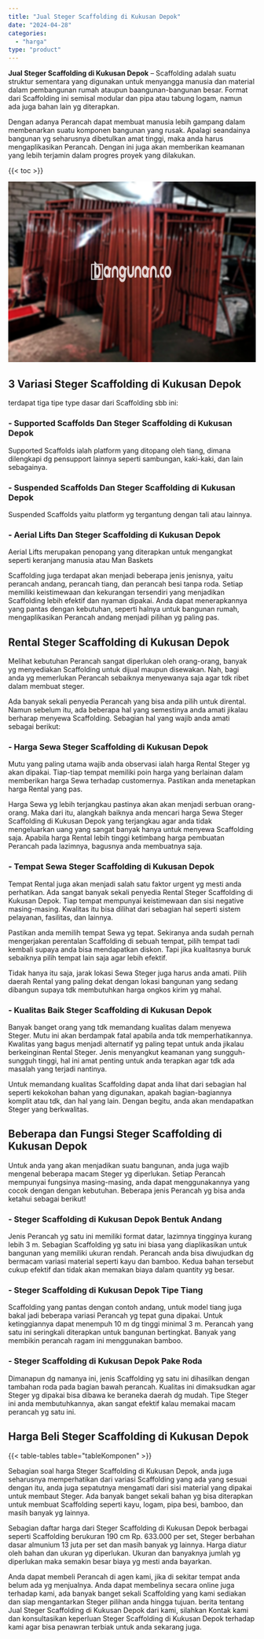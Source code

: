 ```yaml
---
title: "Jual Steger Scaffolding di Kukusan Depok"
date: "2024-04-28"
categories: 
  - "harga"
type: "product"
---
```


**Jual Steger Scaffolding di Kukusan Depok** – Scaffolding adalah suatu struktur sementara yang digunakan untuk menyangga manusia dan material dalam pembangunan rumah ataupun baangunan-bangunan besar. Format dari Scaffolding ini semisal modular dan pipa atau tabung logam, namun ada juga bahan lain yg diterapkan.

Dengan adanya Perancah dapat membuat manusia lebih gampang dalam membenarkan suatu komponen bangunan yang rusak. Apalagi seandainya bangunan yg seharusnya dibetulkan amat tinggi, maka anda harus mengaplikasikan Perancah. Dengan ini juga akan memberikan keamanan yang lebih terjamin dalam progres proyek yang dilakukan.

{{< toc >}}

![Jual Steger Scaffolding di Kukusan Depok](/images/sewa-scaffolding-steger-05.png)

## 3 Variasi Steger Scaffolding di Kukusan Depok

terdapat tiga tipe type dasar dari Scaffolding sbb ini:

### \- Supported Scaffolds Dan Steger Scaffolding di Kukusan Depok

Supported Scaffolds ialah platform yang ditopang oleh tiang, dimana dilengkapi dg pensupport lainnya seperti sambungan, kaki-kaki, dan lain sebagainya.

### \- Suspended Scaffolds Dan Steger Scaffolding di Kukusan Depok

Suspended Scaffolds yaitu platform yg tergantung dengan tali atau lainnya.

### \- Aerial Lifts Dan Steger Scaffolding di Kukusan Depok

Aerial Lifts merupakan penopang yang diterapkan untuk mengangkat seperti keranjang manusia atau Man Baskets

Scaffolding juga terdapat akan menjadi beberapa jenis jenisnya, yaitu perancah andang, perancah tiang, dan perancah besi tanpa roda. Setiap memiliki keistimewaan dan kekurangan tersendiri yang menjadikan Scaffolding lebih efektif dan nyaman dipakai. Anda dapat menerapkannya yang pantas dengan kebutuhan, seperti halnya untuk bangunan rumah, mengaplikasikan Perancah andang menjadi pilihan yg paling pas.

## Rental Steger Scaffolding di Kukusan Depok

Melihat kebutuhan Perancah sangat diperlukan oleh orang-orang, banyak yg menyediakan Scaffolding untuk dijual maupun disewakan. Nah, bagi anda yg memerlukan Perancah sebaiknya menyewanya saja agar tdk ribet dalam membuat steger.

Ada banyak sekali penyedia Perancah yang bisa anda pilih untuk dirental. Namun sebelum itu, ada beberapa hal yang semestinya anda amati jikalau berharap menyewa Scaffolding. Sebagian hal yang wajib anda amati sebagai berikut:

### \- Harga Sewa Steger Scaffolding di Kukusan Depok

Mutu yang paling utama wajib anda observasi ialah harga Rental Steger yg akan dipakai. Tiap-tiap tempat memiliki poin harga yang berlainan dalam memberikan harga Sewa terhadap customernya. Pastikan anda menetapkan harga Rental yang pas.

Harga Sewa yg lebih terjangkau pastinya akan akan menjadi serbuan orang-orang. Maka dari itu, alangkah baiknya anda mencari harga Sewa Steger Scaffolding di Kukusan Depok yang terjangkau agar anda tidak mengeluarkan uang yang sangat banyak hanya untuk menyewa Scaffolding saja. Apabila harga Rental lebih tinggi ketimbang harga pembuatan Perancah pada lazimnya, bagusnya anda membuatnya saja.

### \- Tempat Sewa Steger Scaffolding di Kukusan Depok

Tempat Rental juga akan menjadi salah satu faktor urgent yg mesti anda perhatikan. Ada sangat banyak sekali penyedia Rental Steger Scaffolding di Kukusan Depok. Tiap tempat mempunyai keistimewaan dan sisi negative masing-masing. Kwalitas itu bisa dilihat dari sebagian hal seperti sistem pelayanan, fasilitas, dan lainnya.

Pastikan anda memilih tempat Sewa yg tepat. Sekiranya anda sudah pernah mengerjakan perentalan Scaffolding di sebuah tempat, pilih tempat tadi kembali supaya anda bisa mendapatkan diskon. Tapi jika kualitasnya buruk sebaiknya pilih tempat lain saja agar lebih efektif.

Tidak hanya itu saja, jarak lokasi Sewa Steger juga harus anda amati. Pilih daerah Rental yang paling dekat dengan lokasi bangunan yang sedang dibangun supaya tdk membutuhkan harga ongkos kirim yg mahal.

### \- Kualitas Baik Steger Scaffolding di Kukusan Depok

Banyak banget orang yang tdk memandang kualitas dalam menyewa Steger. Mutu ini akan berdampak fatal apabila anda tdk memperhatikannya. Kwalitas yang bagus menjadi alternatif yg paling tepat untuk anda jikalau berkeinginan Rental Steger. Jenis menyangkut keamanan yang sungguh-sungguh tinggi, hal ini amat penting untuk anda terapkan agar tdk ada masalah yang terjadi nantinya.

Untuk memandang kualitas Scaffolding dapat anda lihat dari sebagian hal seperti kekokohan bahan yang digunakan, apakah bagian-bagiannya komplit atau tdk, dan hal yang lain. Dengan begitu, anda akan mendapatkan Steger yang berkwalitas.

## Beberapa dan Fungsi Steger Scaffolding di Kukusan Depok

Untuk anda yang akan menjadikan suatu bangunan, anda juga wajib mengenal beberapa macam Steger yg diperlukan. Setiap Perancah mempunyai fungsinya masing-masing, anda dapat menggunakannya yang cocok dengan dengan kebutuhan. Beberapa jenis Perancah yg bisa anda ketahui sebagai berikut!

### \- Steger Scaffolding di Kukusan Depok Bentuk Andang

Jenis Perancah yg satu ini memiliki format datar, lazimnya tingginya kurang lebih 3 m. Sebagian Scaffolding yg satu ini biasa yang diaplikasikan untuk bangunan yang memiliki ukuran rendah. Perancah anda bisa diwujudkan dg bermacam variasi material seperti kayu dan bamboo. Kedua bahan tersebut cukup efektif dan tidak akan memakan biaya dalam quantity yg besar.

### \- Steger Scaffolding di Kukusan Depok Tipe Tiang

Scaffolding yang pantas dengan contoh andang, untuk model tiang juga bakal jadi beberapa variasi Perancah yg tepat guna dipakai. Untuk ketinggiannya dapat menempuh 10 m dg tinggi minimal 3 m. Perancah yang satu ini seringkali diterapkan untuk bangunan bertingkat. Banyak yang membikin perancah ragam ini menggunakan bamboo.

### \- Steger Scaffolding di Kukusan Depok Pake Roda

Dimanapun dg namanya ini, jenis Scaffolding yg satu ini dihasilkan dengan tambahan roda pada bagian bawah perancah. Kualitas ini dimaksudkan agar Steger yg dipakai bisa dibawa ke beraneka daerah dg mudah. Tipe Steger ini anda membutuhkannya, akan sangat efektif kalau memakai macam perancah yg satu ini.

## Harga Beli Steger Scaffolding di Kukusan Depok

{{< table-tables table="tableKomponen" >}}

Sebagian soal harga Steger Scaffolding di Kukusan Depok, anda juga seharusnya memperhatikan dari variasi Scaffolding yang ada yang sesuai dengan itu, anda juga sepatutnya mengamati dari sisi material yang dipakai untuk membaut Steger. Ada banyak banget sekali bahan yg bisa diterapkan untuk membuat Scaffolding seperti kayu, logam, pipa besi, bamboo, dan masih banyak yg lainnya.

Sebagian daftar harga dari Steger Scaffolding di Kukusan Depok berbagai seperti Scaffolding berukuran 190 cm Rp. 633.000 per set, Steger berbahan dasar almunium 13 juta per set dan masih banyak yg lainnya. Harga diatur oleh bahan dan ukuran yg diperlukan. Ukuran dan banyaknya jumlah yg diperlukan maka semakin besar biaya yg mesti anda bayarkan.

Anda dapat membeli Perancah di agen kami, jika di sekitar tempat anda belum ada yg menjualnya. Anda dapat membelinya secara online juga terhadap kami, ada banyak banget sekali Scaffolding yang kami sediakan dan siap mengantarkan Steger pilihan anda hingga tujuan. berita tentang Jual Steger Scaffolding di Kukusan Depok dari kami, silahkan Kontak kami dan konsultasikan keperluan Steger Scaffolding di Kukusan Depok terhadap kami agar bisa penawran terbiak untuk anda sekarang juga.
